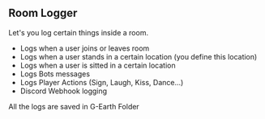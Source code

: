 ## Room Logger

Let's you log certain things inside a room.

- Logs when a user joins or leaves room
- Logs when a user stands in a certain location (you define this location)
- Logs when a user is sitted in a certain location
- Logs Bots messages
- Logs Player Actions (Sign, Laugh, Kiss, Dance...)
- Discord Webhook logging


All the logs are saved in G-Earth Folder
